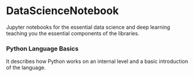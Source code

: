 # DataScienceNotebook
Jupyter notebooks for the essential data science and deep learning teaching you the essential components of the libraries.

<h3>Python Language Basics</h3>
It describes how Python works on an internal level and a basic introduction of the language.
